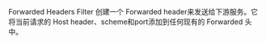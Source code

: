 Forwarded Headers Filter 创建一个 Forwarded header来发送给下游服务。它将当前请求的 Host header、scheme和port添加到任何现有的 Forwarded 头中。

